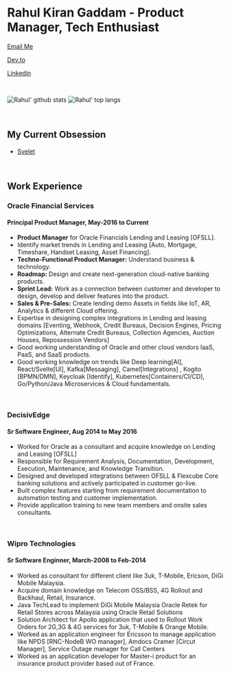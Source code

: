 # Rahul Kiran Gaddam - Product Manager, Tech Enthusiast
<p><a href="mailto:gaddam.rahul@gmail.com">Email Me</a></p>
<p><a href="https://dev.to/rahgadda">Dev.to</a></p>
<p><a href="https://www.linkedin.com/in/rahul-gaddam-662375aa/">Linkedin</a></p> <br/>

![Rahul' github stats](https://github-readme-stats.vercel.app/api?username=rahgadda&show_icons=true&title_color=fff&icon_color=79ff97&text_color=9f9f9f&bg_color=151515&count_private=true&include_all_commits=true&layout=compact)
![Rahul' top langs](https://github-readme-stats.vercel.app/api/top-langs?username=rahgadda&show_icons=true&title_color=fff&icon_color=79ff97&text_color=9f9f9f&bg_color=151515&hide=swift,scss&langs_count=10&layout=compact) 

<br/>

## My Current Obsession
- [Svelet](https://github.com/rahgadda/Svelte)

<br/>

## Work Experience

### Oracle Financial Services
#### Principal Product Manager, May-2016 to Current
- **Product Manager** for Oracle Financials Lending and Leasing [OFSLL].
- Identify market trends in Lending and Leasing [Auto, Mortgage, Timeshare, Handset Leasing, Asset Financing].
- **Techno-Functional Product Manager:** Understand business & technology. 
- **Roadmap:** Design and create next-generation cloud-native banking products.
- **Sprint Lead:** Work as a connection between customer and developer to design, develop and deliver features into the product.
- **Sales & Pre-Sales:** Create lending demo Assets in fields like IoT, AR, Analytics & different Cloud offering.
- Expertise in designing complex integrations in Lending and leasing domains [Eventing, Webhook, Credit Bureaus, Decision Engines, Pricing Optimizations, Alternate Credit Bureaus, Collection Agencies, Auction Houses, Repossession Vendors]
- Good working understanding of Oracle and other cloud vendors IaaS, PaaS, and SaaS products.
- Good working knowledge on trends like Deep learning[AI], React/Svelte[UI], Kafka[Messaging], Camel[Integrations] , Kogito [BPMN/DMN], Keycloak [Identify], Kubernetes[Containers/CI/CD], Go/Python/Java Microservices & Cloud fundamentals. 

<br/>

### DecisivEdge
#### Sr Software Engineer, Aug 2014 to May 2016
- Worked for Oracle as a consultant and acquire knowledge on Lending and Leasing [OFSLL]
- Responsible for Requirement Analysis, Documentation, Development, Execution, Maintenance, and Knowledge Transition.
- Designed and developed integrations between OFSLL & Flexcube Core banking solutions and actively participated in customer go-live.
- Built complex features starting from requirement documentation to automation testing and customer implementation.
- Provide application training to new team members and onsite sales consultants.

<br/>

### Wipro Technologies
#### Sr Software Enginner, March-2008 to Feb-2014
- Worked as consultant for different client like 3uk, T-Mobile, Ericson,  DiGi Mobile Malaysia.
- Acquire domain knowledge on Telecom OSS/BSS, 4G Rollout and Backhaul, Retail, Insurance.
- Java TechLead to implement DiGi Mobile Malaysia Oracle Retek for Retail Stores across Malaysia using Oracle Retail Solutions
- Solution Architect for Apollo application that used to Rollout Work Orders for 2G,3G & 4G services for 3uk, T-Mobile & Orange Mobile.
- Worked as an application engineer for Ericsson to manage application like NPDS [RNC-NodeB WO manager], Amdocs Cramer [Circut Manager], Service Outage manager for Call Centers
- Worked as an application developer for Master-i product for an insurance product provider based out of France.
